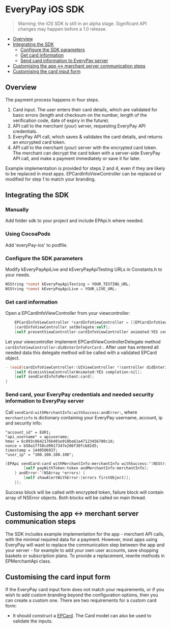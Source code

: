 # EveryPay iOS SDK

> Warning: the iOS SDK is still in an alpha stage. Significant API changes may happen before a 1.0 release.

* [Overview](https://github.com/UnifiedPaymentSolutions/everypay-ios#overview)
* [Integrating the SDK](https://github.com/UnifiedPaymentSolutions/everypay-ios#integrating-the-sdk)
  * [Configure the SDK parameters](https://github.com/UnifiedPaymentSolutions/everypay-ios#configure-the-sdk-parameters)
  * [Get card information](https://github.com/UnifiedPaymentSolutions/everypay-ios#get-card-information)
  * [Send card information to EveryPay server](https://github.com/UnifiedPaymentSolutions/everypay-ios#send-card-your-everypay-credentials-and-needed-security-information-to-everypay-server)
* [Customising the app <-> merchant server communication steps](https://github.com/UnifiedPaymentSolutions/everypay-ios#customising-the-app---merchant-server-communication-steps)
* [Customising the card input form](https://github.com/UnifiedPaymentSolutions/everypay-ios#customising-the-card-input-form)

## Overview

The payment process happens in four steps.

1. Card input. The user enters their card details, which are validated for basic errors (length and checksum on the number, length of the verification code, date of expiry in the future).
2. API call to the merchant (your) server, requesting EveryPay API credentials.
3. EveryPay API call, which saves & validates the card details, and returns an encrypted card token.
4. API call to the merchant (your) server with the encrypted card token. The merchant can decrypt the card token with a server-side EveryPay API call, and make a payment immediately or save it for later.

Example implementation is provided for steps 2 and 4, even if they are likely to be replaced in most apps. EPCardInfoViewController can be replaced or modified for step 1 to match your branding.

## Integrating the SDK

### Manually

Add folder sdk to your project and include EPApi.h where needed.

### Using CocoaPods

Add 'everyPay-ios' to podfile.

### Configure the SDK parameters

Modify kEveryPayApiLive and kEveryPayApiTesting URLs in Constants.h to your needs.

```objectivec
NSString *const kEveryPayApiTesting = YOUR_TESTING_URL;
NSString *const kEveryPayApiLive = YOUR_LIVE_URL;
```

### Get card information

Open a EPCardInfoViewController from your viewcontroller:

```objectivec
	EPCardInfoViewController *cardInfoViewController = [[EPCardInfoViewController alloc] initWithNibName:NSStringFromClass([EPCardInfoViewController class]) bundle:nil];
    [cardInfoViewController setDelegate:self];
    [self presentViewController:cardInfoViewController animated:YES completion:nil];
```

Let your viewcontroller implement EPCardViewControllerDelegate method `cardInfoViewController:didEnterInfoForCard:`.
After user has entered all needed data this delegate method will be called with a validated EPCard object.

```objectivec
- (void)cardInfoViewController:(UIViewController *)controller didEnterInfoForCard:(EPCard *)card {
    [self dismissViewControllerAnimated:YES completion:nil];
    [self sendCardInfoToMerchant:card];
}
```

### Send card, your EveryPay credentials and needed security information to EveryPay server

Call `sendCard:withMerchantInfo:withSuccess:andError:`, where `merchantinfo` is dictionary containing your EveryPay username, account, ip and security info:
```
"account_id" = EUR1;
"api_username" = apiuserame;
hmac = 6c893c8642176b401e918ba61a47123456780c1d;
nonce = b58a1ff58cd9817347e206f30fcb82d5;
timestamp = 1440506937;
"user_ip" = "100.100.100.100";
```

```objectivec
[EPApi sendCard:card withMerchantInfo:merchantInfo withSuccess:^(NSString *token) {
        [self payWithToken:token andMerchantInfo:merchantInfo];
    } andError:^(NSArray *errors) {
        [self showAlertWithError:[errors firstObject]];
    }];
```

Success block will be called with encrypted token, failure block will contain array of NSError objects. Both blocks will be called on main thread.

## Customising the app <-> merchant server communication steps

The SDK includes example implementation for the app - merchant API calls, with the minimal required data for a payment. However, most apps using EveryPay will want to replace the communication step between the app and your server - for example to add your own user accounts, save shopping baskets or subscription plans.
To provide a replacement, rewrite methods in EPMerchantApi class.

## Customising the card input form

If the EveryPay card input form does not match your requirements, or if you wish to add custom branding beyond the configuration options, then you can create a custom one. There are two requirements for a custom card form:

* It should construct a [EPCard](https://github.com/UnifiedPaymentSolutions/everypay-ios/blob/master/everyPay/sdk/model/EPCard.h). The Card model can also be used to validate the inputs.
